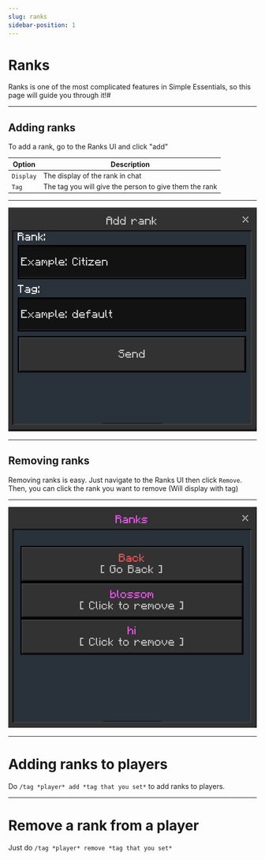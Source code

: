 ```yaml
---
slug: ranks
sidebar-position: 1
---
```

# Ranks

Ranks is one of the most complicated features in Simple Essentials, so this page will guide you through it!#

----------------------------------------------------

## Adding ranks

To add a rank, go to the Ranks UI and click "add"

| Option                 | Description                    |
| ------------------- | ------------------------------ |
| `Display`                | The display of the rank in chat        |
| `Tag`                | The tag you will give the person to give them the rank       |

-------------------------------

![Add rank ui](image-1.png)

-------------------------------

## Removing ranks

Removing ranks is easy. Just navigate to the Ranks UI then click `Remove`. Then, you can click the rank you want to remove (Will display with tag)

---------------------------

![Ranks remove ui](image-2.png)

---------------------------

# Adding ranks to players

Do `/tag *player* add *tag that you set*` to add ranks to players.

---------------------------

# Remove a rank from a player

Just do `/tag *player* remove *tag that you set*`
